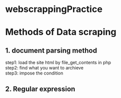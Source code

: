 # webscrappingPractice
# Methods of Data scraping
<h2>1. document parsing method</h2>
 step1: load the site html by file_get_contents in php<br>
 step2: find what you want to archieve<br>
 step3: impose the  condition<br>
<h2>2. Regular expression</h2>